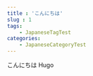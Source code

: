 ```yaml
---
title : 'こんにちは'
slug : 1
tags: 
    - JapaneseTagTest
categories:
    - JapaneseCategoryTest
---
```


こんにちは Hugo